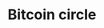 ---
title: Bitcoin circle
tags: ["bitcoin", "circle", "cryptocurrency", "digital-currency", "finance", "investment", "technology"]
icon: bitcoin-circle
svg: '<svg xmlns="http://www.w3.org/2000/svg" width="24" height="24" fill="none" viewBox="0 0 24 24" stroke-width="1.5" stroke-linecap="round" stroke-linejoin="round" stroke="currentColor"><path d="M12 8V6m0 12v-2m-3-4h4a2 2 0 1 0 0-4H9zm0 0h5a2 2 0 1 1 0 4H9z"/><path d="M21 12a9 9 0 1 1-18 0 9 9 0 0 1 18 0"/></svg>'
---